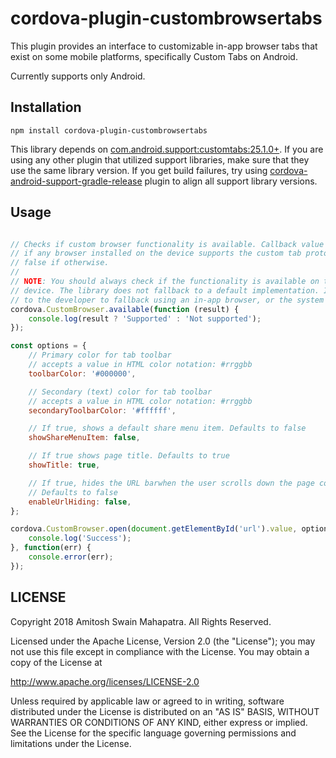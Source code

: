 # cordova-plugin-custombrowsertabs

This plugin provides an interface to customizable in-app browser tabs that exist on some mobile platforms, specifically Custom Tabs on Android.

Currently supports only Android.

## Installation

```
npm install cordova-plugin-custombrowsertabs
```

This library depends on [com.android.support:customtabs:25.1.0+](https://developer.android.com/topic/libraries/support-library/packages#custom-tabs). If you are using any other plugin that utilized support libraries, make sure that they use the same library version. If you get build failures, try using [cordova-android-support-gradle-release](https://github.com/dpa99c/cordova-android-support-gradle-release) plugin to align all support library versions.


## Usage

```js

// Checks if custom browser functionality is available. Callback value is true
// if any browser installed on the device supports the custom tab protocol,
// false if otherwise.
//
// NOTE: You should always check if the functionality is available on the user
// device. The library does not fallback to a default implementation. It is left
// to the developer to fallback using an in-app browser, or the system browser.
cordova.CustomBrowser.available(function (result) {
    console.log(result ? 'Supported' : 'Not supported');
});

const options = {
    // Primary color for tab toolbar
    // accepts a value in HTML color notation: #rrggbb
    toolbarColor: '#000000',

    // Secondary (text) color for tab toolbar
    // accepts a value in HTML color notation: #rrggbb
    secondaryToolbarColor: '#ffffff',

    // If true, shows a default share menu item. Defaults to false
    showShareMenuItem: false,

    // If true shows page title. Defaults to true
    showTitle: true,

    // If true, hides the URL barwhen the user scrolls down the page content.
    // Defaults to false
    enableUrlHiding: false,
};

cordova.CustomBrowser.open(document.getElementById('url').value, options, function () {
    console.log('Success');
}, function(err) {
    console.error(err);
});
```

## LICENSE

Copyright 2018 Amitosh Swain Mahapatra. All Rights Reserved.

Licensed under the Apache License, Version 2.0 (the "License"); you may not use this file except
in compliance with the License. You may obtain a copy of the License at

http://www.apache.org/licenses/LICENSE-2.0

Unless required by applicable law or agreed to in writing, software distributed under the
License is distributed on an "AS IS" BASIS, WITHOUT WARRANTIES OR CONDITIONS OF ANY KIND, either
express or implied. See the License for the specific language governing permissions and
limitations under the License.

